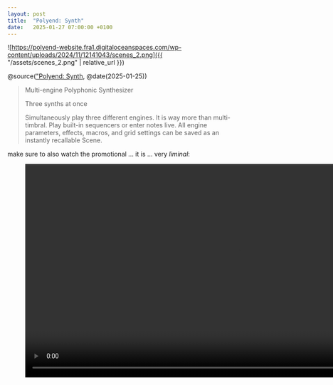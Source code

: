 ```yaml
---
layout: post
title:  "Polyend: Synth"
date:   2025-01-27 07:00:00 +0100
---
```


![https://polyend-website.fra1.digitaloceanspaces.com/wp-content/uploads/2024/11/12141043/scenes_2.png]({{ "/assets/scenes_2.png" | relative_url }})

@source(["Polyend: Synth](https://polyend.com/synth/), @date(2025-01-25))

> Multi-engine Polyphonic Synthesizer
> 
> Three synths at once 
> 
> Simultaneously play three different engines. It is way more than multi-timbral. Play built-in sequencers or enter notes live. All engine parameters, effects, macros, and grid settings can be saved as an instantly recallable Scene.

make sure to also watch the promotional … it is … very *liminal*:

<figure> <video height="480" controls> <source src="{{ "/assets/Synth_liminal_www_1.webm" | relative_url }}" type="video/webm" alt="https://polyend-website.fra1.digitaloceanspaces.com/wp-content/uploads/2024/11/12160933/Synth_liminal_www_1.webm"> Your browser does not support the video tag. </video> </figure>
